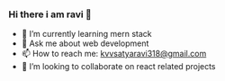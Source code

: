 ### Hi there i am ravi 👋


- 🌱 I’m currently learning mern stack
- 💬 Ask me about web development
- 📫 How to reach me: kvvsatyaravi318@gmail.com
- 👯 I’m looking to collaborate on react related projects
<!--
**kvvsatyaravi/kvvsatyaravi** is a ✨ _special_ ✨ repository because its `README.md` (this file) appears on your GitHub profile.

Here are some ideas to get you started:

- 🔭 I’m currently working on ...
- 🌱 I’m currently learning mern stack...
- 👯 I’m looking to collaborate on ...
- 🤔 I’m looking for help with ...
- 💬 Ask me about web development...
- 📫 How to reach me: kvvsatyaravi318@gmail.com...
- 😄 Pronouns: ...
- ⚡ Fun fact: ...
-->
